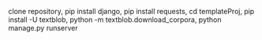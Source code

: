 clone repository, pip install django,
pip install requests, cd templateProj, pip install -U textblob, python -m textblob.download_corpora, python manage.py runserver
